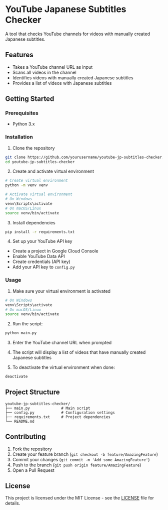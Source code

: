 # YouTube Japanese Subtitles Checker

A tool that checks YouTube channels for videos with manually created Japanese subtitles.

## Features

- Takes a YouTube channel URL as input
- Scans all videos in the channel
- Identifies videos with manually created Japanese subtitles
- Provides a list of videos with Japanese subtitles

## Getting Started

### Prerequisites

- Python 3.x

### Installation

1. Clone the repository
```bash
git clone https://github.com/yourusername/youtube-jp-subtitles-checker.git
cd youtube-jp-subtitles-checker
```

2. Create and activate virtual environment
```bash
# Create virtual environment
python -m venv venv

# Activate virtual environment
# On Windows
venv\Scripts\activate
# On macOS/Linux
source venv/bin/activate
```

3. Install dependencies
```bash
pip install -r requirements.txt
```

4. Set up your YouTube API key
- Create a project in Google Cloud Console
- Enable YouTube Data API
- Create credentials (API key)
- Add your API key to `config.py`

### Usage

1. Make sure your virtual environment is activated
```bash
# On Windows
venv\Scripts\activate
# On macOS/Linux
source venv/bin/activate
```

2. Run the script:
```bash
python main.py
```

3. Enter the YouTube channel URL when prompted

4. The script will display a list of videos that have manually created Japanese subtitles

5. To deactivate the virtual environment when done:
```bash
deactivate
```

## Project Structure

```
youtube-jp-subtitles-checker/
├── main.py              # Main script
├── config.py            # Configuration settings
├── requirements.txt     # Project dependencies
└── README.md
```

## Contributing

1. Fork the repository
2. Create your feature branch (`git checkout -b feature/AmazingFeature`)
3. Commit your changes (`git commit -m 'Add some AmazingFeature'`)
4. Push to the branch (`git push origin feature/AmazingFeature`)
5. Open a Pull Request

## License

This project is licensed under the MIT License - see the [LICENSE](LICENSE) file for details.
